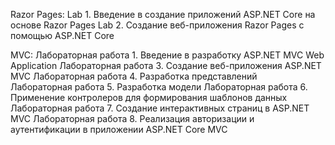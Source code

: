 Razor Pages:
Lab 1. Введение в создание приложений ASP.NET Core на основе Razor Pages
Lab 2. Создание веб-приложения Razor Pages с помощью ASP.NET Core

MVC:
Лабораторная работа 1. Введение в разработку ASP.NET MVC Web Application
Лабораторная работа 3. Создание веб-приложения ASP.NET MVC
Лабораторная работа 4. Разработка представлений  
Лабораторная работа 5. Разработка модели 
Лабораторная работа 6.  Применение контролеров для формирования шаблонов данных 
Лабораторная работа 7. Создание интерактивных страниц в ASP.NET MVC 
Лабораторная работа 8. Реализация авторизации и аутентификации в приложении ASP.NET Core MVC 
